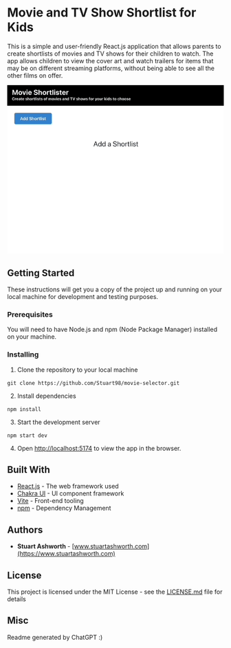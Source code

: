 # Movie and TV Show Shortlist for Kids

This is a simple and user-friendly React.js application that allows parents to create shortlists of movies and TV shows for their children to watch. The app allows children to view the cover art and watch trailers for items that may be on different streaming platforms, without being able to see all the other films on offer.

![Movie Shortlister demo](./demo/movie-shortlister.gif)

## Getting Started

These instructions will get you a copy of the project up and running on your local machine for development and testing purposes.

### Prerequisites

You will need to have Node.js and npm (Node Package Manager) installed on your machine.

### Installing

1. Clone the repository to your local machine

```
git clone https://github.com/Stuart98/movie-selector.git
```


2. Install dependencies

```
npm install
```


3. Start the development server

```
npm start dev
```


4. Open [http://localhost:5174](http://localhost:5174) to view the app in the browser.

## Built With

- [React.js](https://reactjs.org/) - The web framework used
- [Chakra UI](https://chakra-ui.com/) - UI component framework
- [Vite](https://vitejs.dev/) - Front-end tooling
- [npm](https://www.npmjs.com/) - Dependency Management


## Authors

* **Stuart Ashworth** - [www.stuartashworth.com](https://www.stuartashworth.com)

## License

This project is licensed under the MIT License - see the [LICENSE.md](https://github.com/Stuart98/movie-selector/LICENSE.md) file for details

## Misc

Readme generated by ChatGPT :)